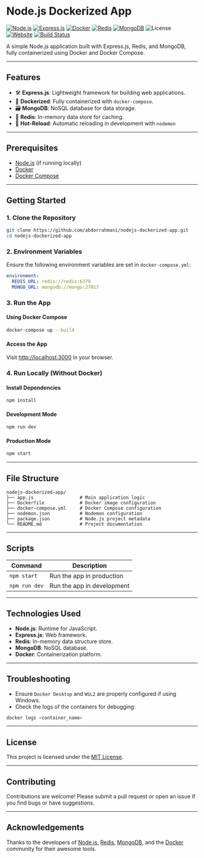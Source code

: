 # Node.js Dockerized App

[![Node.js](https://img.shields.io/badge/Node.js-v22-green?logo=node.js)](https://nodejs.org/)
[![Express.js](https://img.shields.io/badge/Express.js-v4-blue?logo=express)](https://expressjs.com/)
[![Docker](https://img.shields.io/badge/Docker-%23ffffff.svg?logo=docker&logoColor=2496ED)](https://www.docker.com/)
[![Redis](https://img.shields.io/badge/Redis-v7-red?logo=redis)](https://redis.io/)
[![MongoDB](https://img.shields.io/badge/MongoDB-v6-green?logo=mongodb)](https://www.mongodb.com/)
![License](https://img.shields.io/github/license/abdorrahmani/nodejs-dockerized-app)
[![Website](https://img.shields.io/badge/Website-Online-brightgreen?style=flat&logo=google-chrome)](https://anophel.com)
[![Build Status](https://img.shields.io/badge/build-passing-brightgreen)]()

A simple Node.js application built with Express.js, Redis, and MongoDB, fully containerized using Docker and Docker Compose.

---

## Features
- 🛠 **Express.js**: Lightweight framework for building web applications.
- 🐋 **Dockerized**: Fully containerized with `docker-compose`.
- 🗃 **MongoDB**: NoSQL database for data storage.
- 🚀 **Redis**: In-memory data store for caching.
- 🔄 **Hot-Reload**: Automatic reloading in development with `nodemon`

---

## Prerequisites

- [Node.js](https://nodejs.org/) (if running locally)
- [Docker](https://www.docker.com/)
- [Docker Compose](https://docs.docker.com/compose/)

---

## Getting Started

### 1. Clone the Repository

```bash
git clone https://github.com/abdorrahmani/nodejs-dockerized-app.git
cd nodejs-dockerized-app
```

### 2. Environment Variables

Ensure the following environment variables are set in `docker-compose.yml`:

```yaml
environment:
  REDIS_URL: redis://redis:6379
  MONGO_URL: mongodb://mongo:27017
```

### 3. Run the App

#### Using Docker Compose

```bash
docker-compose up --build
```

#### Access the App

Visit [http://localhost:3000](http://localhost:3000) in your browser.

### 4. Run Locally (Without Docker)

#### Install Dependencies

```bash
npm install
```

#### Development Mode

```bash
npm run dev
```

#### Production Mode

```bash
npm start
```

---

## File Structure

```plaintext
nodejs-dockerized-app/
├── app.js                 # Main application logic
├── Dockerfile             # Docker image configuration
├── docker-compose.yml     # Docker Compose configuration
├── nodemon.json           # Nodemon configuration
├── package.json           # Node.js project metadata
└── README.md              # Project documentation
```

---

## Scripts

| Command       | Description                  |
|---------------|------------------------------|
| `npm start`   | Run the app in production    |
| `npm run dev` | Run the app in development   |
---

## Technologies Used

- **Node.js**: Runtime for JavaScript.
- **Express.js**: Web framework.
- **Redis**: In-memory data structure store.
- **MongoDB**: NoSQL database.
- **Docker**: Containerization platform.

---

## Troubleshooting

- Ensure `Docker Desktop` and `WSL2` are properly configured if using Windows.
- Check the logs of the containers for debugging:

```bash
docker logs <container_name>
```

---

## License

This project is licensed under the [MIT License](LICENSE).

---

## Contributing

Contributions are welcome! Please submit a pull request or open an issue if you find bugs or have suggestions.

---

## Acknowledgements

Thanks to the developers of [Node.js](https://nodejs.org/), [Redis](https://redis.io/), [MongoDB](https://www.mongodb.com/), and the [Docker](https://www.docker.com/) community for their awesome tools.
